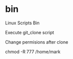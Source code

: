 # bin
Linux Scripts Bin 

Execute git_clone script

Change permisions after clone

chmod -R 777 /home/mark

